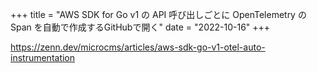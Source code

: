 +++
title = "AWS SDK for Go v1 の API 呼び出しごとに OpenTelemetry の Span を自動で作成するGitHubで開く"
date = "2022-10-16"
+++

<https://zenn.dev/microcms/articles/aws-sdk-go-v1-otel-auto-instrumentation>
